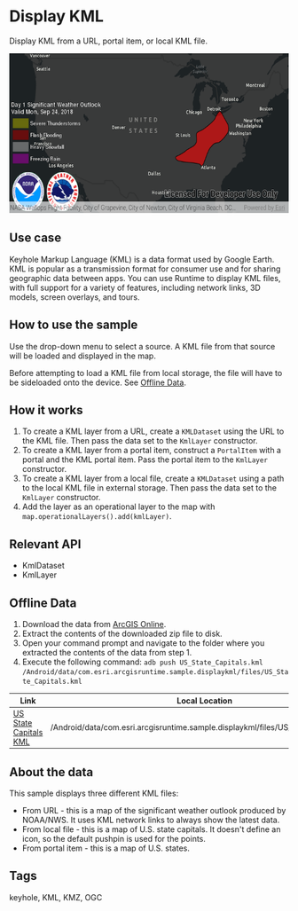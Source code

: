 # Display KML

Display KML from a URL, portal item, or local KML file.

![Display KML App](display-kml.png)

## Use case

Keyhole Markup Language (KML) is a data format used by Google Earth. KML is popular as a transmission format for consumer use and for sharing geographic data between apps. You can use Runtime to display KML files, with full support for a variety of features, including network links, 3D models, screen overlays, and tours.

## How to use the sample

Use the drop-down menu to select a source. A KML file from that source will be loaded and displayed in the map.

Before attempting to load a KML file from local storage, the file will have to be sideloaded onto the device. See [Offline Data](#offline-data).

## How it works
1. To create a KML layer from a URL, create a `KMLDataset` using the URL to the KML file. Then pass the data set to the `KmlLayer` constructor.
2. To create a KML layer from a portal item, construct a `PortalItem` with a portal and the KML portal item. Pass the portal item to the `KmlLayer` constructor.
1. To create a KML layer from a local file, create a `KMLDataset` using a path to the local KML file in external storage. Then pass the data set to the `KmlLayer` constructor.
1. Add the layer as an operational layer to the map with `map.operationalLayers().add(kmlLayer)`.

## Relevant API

* KmlDataset
* KmlLayer

## Offline Data
1. Download the data from [ArcGIS Online](https://arcgisruntime.maps.arcgis.com/home/item.html?id=324e4742820e46cfbe5029ff2c32cb1f).
1. Extract the contents of the downloaded zip file to disk.
1. Open your command prompt and navigate to the folder where you extracted the contents of the data from step 1.
1. Execute the following command:
`adb push US_State_Capitals.kml 
/Android/data/com.esri.arcgisruntime.sample.displaykml/files/US_State_Capitals.kml`


Link | Local Location
---------|-------|
|[US State Capitals KML](https://arcgisruntime.maps.arcgis.com/home/item.html?id=324e4742820e46cfbe5029ff2c32cb1f)| /Android/data/com.esri.arcgisruntime.sample.displaykml/files/US_State_Capitals.kml|

## About the data

This sample displays three different KML files:

* From URL - this is a map of the significant weather outlook produced by NOAA/NWS. It uses KML network links to always show the latest data.
* From local file - this is a map of U.S. state capitals. It doesn't define an icon, so the default pushpin is used for the points.
* From portal item - this is a map of U.S. states.

## Tags
keyhole, KML, KMZ, OGC
